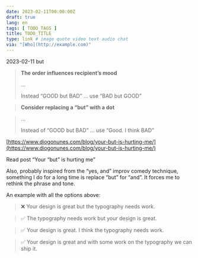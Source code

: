 ```yaml
---
date: 2023-02-11T00:00:00Z
draft: true
lang: en
tags: [ TODO_TAGS ]
title: TODO_TITLE
type: link # image quote video text audio chat
via: "[Who](http://example.com)"
---
```



2023-02-11 but


> **The order influences recipient’s mood**
> 
> …
>
> Instead “GOOD but BAD” … use “BAD but GOOD”

> **Consider replacing a “but” with a dot**

> 
> …
>
> Instead of “GOOD but BAD” … use “Good. I think BAD”

[https://www.diogonunes.com/blog/your-but-is-hurting-me/](https://www.diogonunes.com/blog/your-but-is-hurting-me/)

Read post “Your “but” is hurting me”

Also, probably inspired from the “yes, and” improv comedy technique, something I do for a long time is replace “but” for “and”. It forces me to rethink the phrase and tone.

An example with all the options above:

> ❌ Your design is great but the typography needs work.

> ✅ The typography needs work but your design is great.

> ✅ Your design is great. I think the typography needs work.

> ✅ Your design is great and with some work on the typography we can ship it.
